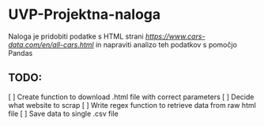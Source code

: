 # UVP-Projektna-naloga
Naloga je pridobiti podatke s HTML strani *https://www.cars-data.com/en/all-cars.html* in napraviti analizo teh podatkov s pomočjo Pandas

## TODO:
 [ ] Create function to download .html file with correct parameters
 [ ] Decide what website to scrap
 [ ] Write regex function to retrieve data from raw html file
 [ ] Save data to single .csv file